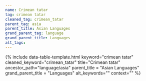 ```yaml
---
name: Crimean tatar
tag: crimean tatar
cleaned_tag: crimean_tatar
parent_tag: asia
parent_title: Asian Languages
grand_parent_tag: language
grand_parent_title: Languages
alt_tags: 
---
```


{% include data-table-template.html 
  keyword="crimean tatar" 
  cleaned_keyword="crimean_tatar" 
  title="Crimean tatar"
  ancestor_path="language/asia" 
  parent_title = "Asian Languages"
  grand_parent_title = "Languages"
  alt_keywords=""
  context=""
%}

